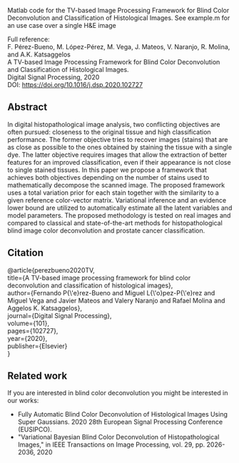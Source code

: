 Matlab code for the TV-based Image Processing Framework for Blind Color Deconvolution and Classification of Histological Images. See example.m for an use case over a single H&E image

Full reference:\
F. Pérez-Bueno, M. López-Pérez, M. Vega, J. Mateos, V. Naranjo, R. Molina,  and  A.K. Katsaggelos\
A TV-based Image Processing Framework for Blind Color Deconvolution and Classification of Histological Images.\
Digital Signal Processing, 2020\
DOI: https://doi.org/10.1016/j.dsp.2020.102727

## Abstract
In digital histopathological image analysis, two conflicting objectives are often pursued: closeness to the original tissue and high classification performance. The former objective tries to recover images (stains) that are as close as possible to the ones obtained by staining the tissue with a single dye. The latter objective requires images that allow the extraction of better features for an improved classification, even if their appearance is not close to single stained tissues. In this paper we propose a framework that achieves both objectives depending on the number of stains used to mathematically decompose the scanned image. The proposed framework uses a total variation prior for each stain together with the similarity to a given reference color-vector matrix. Variational inference and an evidence lower bound are utilized to automatically estimate all the latent variables and model parameters. The proposed methodology is tested on real images and compared to classical and state-of-the-art methods for histopathological blind image color deconvolution and prostate cancer classification.
## Citation
@article{perezbueno2020TV,\
  title={A TV-based image processing framework for blind color deconvolution and classification of histological images},\
  author={Fernando P{\\'e}rez-Bueno and Miguel L{\\'o}pez-P{\\'e}rez and Miguel Vega and Javier Mateos and Valery Naranjo and Rafael Molina and Aggelos K. Katsaggelos},\
  journal={Digital Signal Processing},\
  volume={101},\
  pages={102727},\
  year={2020},\
  publisher={Elsevier}\
}

## Related work
If you are interested in blind color deconvolution you might be interested in our works:
- Fully Automatic Blind Color Deconvolution of Histological Images Using Super Gaussians. 2020 28th European Signal Processing Conference (EUSIPCO).
- "Variational Bayesian Blind Color Deconvolution of Histopathological Images," in IEEE Transactions on Image Processing, vol. 29, pp. 2026-2036, 2020

